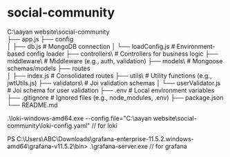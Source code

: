 # social-community

C:\aayan website\social-community\
├── app.js
├── config\
│   ├── db.js                  # MongoDB connection
│   └── loadConfig.js          # Environment-based config loader
├── controllers\               # Controllers for business logic
├── middleware\                # Middleware (e.g., auth, validation)
├── models\                    # Mongoose schemas/models
├── routes\
│   ├── index.js               # Consolidated routes
├── utils\                     # Utility functions (e.g., jwtUtils.js)
├── validators\                # Joi validation schemas
│   └── userValidator.js       # Joi schema for user validation
├── .env                       # Local environment variables
├── .gitignore                 # Ignored files (e.g., node_modules, .env)
├── package.json
└── README.md

.\loki-windows-amd64.exe --config.file="C:\aayan website\social-community\loki-config.yaml" // for loki

PS C:\Users\ABC\Downloads\grafana-enterprise-11.5.2.windows-amd64\grafana-v11.5.2\bin> .\grafana-server.exe // for grafana